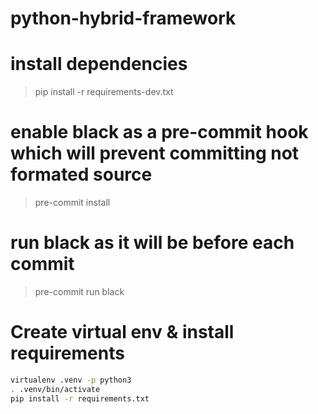 # python-hybrid-framework

# install dependencies

> pip install -r requirements-dev.txt

# enable black as a pre-commit hook which will prevent committing not formated source
> pre-commit install

# run black as it will be before each commit
> pre-commit run black

# Create virtual env & install requirements

```sh
virtualenv .venv -p python3
. .venv/bin/activate
pip install -r requirements.txt
```